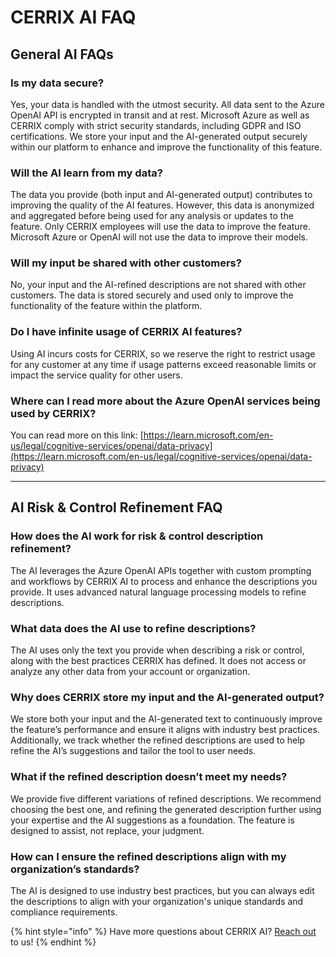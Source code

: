 # CERRIX AI FAQ

## General AI FAQs

### Is my data secure?

Yes, your data is handled with the utmost security. All data sent to the Azure OpenAI API is encrypted in transit and at rest. Microsoft Azure as well as CERRIX comply with strict security standards, including GDPR and ISO certifications. We store your input and the AI-generated output securely within our platform to enhance and improve the functionality of this feature.

### Will the AI learn from my data?

The data you provide (both input and AI-generated output) contributes to improving the quality of the AI features. However, this data is anonymized and aggregated before being used for any analysis or updates to the feature. Only CERRIX employees will use the data to improve the feature. Microsoft Azure or OpenAI will not use the data to improve their models.

### Will my input be shared with other customers?

No, your input and the AI-refined descriptions are not shared with other customers. The data is stored securely and used only to improve the functionality of the feature within the platform.

### Do I have infinite usage of CERRIX AI features?

Using AI incurs costs for CERRIX, so we reserve the right to restrict usage for any customer at any time if usage patterns exceed reasonable limits or impact the service quality for other users.

### Where can I read more about the Azure OpenAI services being used by CERRIX?

You can read more on this link: [https://learn.microsoft.com/en-us/legal/cognitive-services/openai/data-privacy](https://learn.microsoft.com/en-us/legal/cognitive-services/openai/data-privacy)

***

## AI Risk & Control Refinement FAQ

### How does the AI work for risk & control description refinement?

The AI leverages the Azure OpenAI APIs together with custom prompting and workflows by CERRIX AI to process and enhance the descriptions you provide. It uses advanced natural language processing models to refine descriptions.

### What data does the AI use to refine descriptions?

The AI uses only the text you provide when describing a risk or control, along with the best practices CERRIX has defined. It does not access or analyze any other data from your account or organization.

### Why does CERRIX store my input and the AI-generated output?

We store both your input and the AI-generated text to continuously improve the feature’s performance and ensure it aligns with industry best practices. Additionally, we track whether the refined descriptions are used to help refine the AI’s suggestions and tailor the tool to user needs.

### What if the refined description doesn’t meet my needs?

We provide five different variations of refined descriptions. We recommend choosing the best one, and refining the generated description further using your expertise and the AI suggestions as a foundation. The feature is designed to assist, not replace, your judgment.

### How can I ensure the refined descriptions align with my organization’s standards?

The AI is designed to use industry best practices, but you can always edit the descriptions to align with your organization's unique standards and compliance requirements.

{% hint style="info" %}
Have more questions about CERRIX AI? [Reach out](../about-cerrix/getting-support.md) to us!
{% endhint %}

